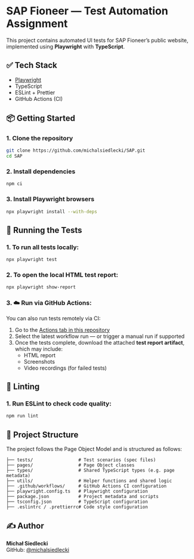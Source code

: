 # SAP Fioneer — Test Automation Assignment

This project contains automated UI tests for SAP Fioneer’s public website, implemented using **Playwright** with **TypeScript**.

## ✅ Tech Stack

- [Playwright](https://playwright.dev/)
- TypeScript
- ESLint + Prettier
- GitHub Actions (CI)

## 📦 Getting Started

### 1. Clone the repository

```bash
git clone https://github.com/michalsiedlecki/SAP.git
cd SAP
```
### 2. Install dependencies

```bash
npm ci
```
### 3. Install Playwright browsers
```bash
npx playwright install --with-deps
```

## 🚀 Running the Tests
### 1. To run all tests locally:
```bash
npx playwright test
```
### 2. To open the local HTML test report:
```bash
npx playwright show-report
```
### 3. ☁️ Run via GitHub Actions:
You can also run tests remotely via CI:
1. Go to the [Actions tab in this repository](https://github.com/michalsiedlecki/SAP/actions)
2. Select the latest workflow run — or trigger a manual run if supported
3. Once the tests complete, download the attached **test report artifact**, which may include:
   - HTML report
   - Screenshots
   - Video recordings (for failed tests)

## 🧰 Linting
### 1. Run ESLint to check code quality:
```bash
npm run lint
```

## 📁 Project Structure

The project follows the Page Object Model and is structured as follows:

```
├── tests/                 # Test scenarios (spec files)
├── pages/                 # Page Object classes
├── types/                 # Shared TypeScript types (e.g. page metadata)
├── utils/                 # Helper functions and shared logic
├── .github/workflows/     # GitHub Actions CI configuration
├── playwright.config.ts   # Playwright configuration
├── package.json           # Project metadata and scripts
├── tsconfig.json          # TypeScript configuration
├── .eslintrc / .prettierrc# Code style configuration
```

## ✍️ Author

**Michał Siedlecki**  
GitHub: [@michalsiedlecki](https://github.com/michalsiedlecki)  
